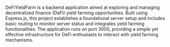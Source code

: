 DeFiYieldFarm is a backend application aimed at exploring and managing decentralized finance (DeFi) yield farming opportunities. Built using Express.js, this project establishes a foundational server setup and includes basic routing to monitor server status and integrates yield farming functionalities. The application runs on port 3000, providing a simple yet effective infrastructure for DeFi enthusiasts to interact with yield farming mechanisms.